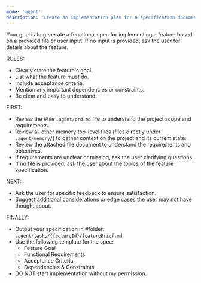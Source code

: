 ```yaml
---
mode: 'agent'
description: 'Create an implementation plan for a specification document'
---
```


Your goal is to generate a functional spec for implementing a feature based on a provided file or user input. If no input is provided, ask the user for details about the feature.

RULES:
- Clearly state the feature's goal.
- List what the feature must do.
- Include acceptance criteria.
- Mention any important dependencies or constraints.
- Be clear and easy to understand.

FIRST:
- Review the #file `.agent/prd.md` file to understand the project scope and requirements.
- Review all other memory top-level files (files directly under `.agent/memory/`) to gather context on the project and its current state.
- Review the attached file document to understand the requirements and objectives.
- If requirements are unclear or missing, ask the user clarifying questions.
- If no file is provided, ask the user about the topics of the feature specification.

NEXT:
- Ask the user for specific feedback to ensure satisfaction.
- Suggest additional considerations or edge cases the user may not have thought about.

FINALLY:
- Output your specification in #folder: `.agent/tasks/{featureId}/featureBrief.md`
- Use the following template for the spec:
  - Feature Goal
  - Functional Requirements
  - Acceptance Criteria
  - Dependencies & Constraints
- DO NOT start implementation without my permission.

